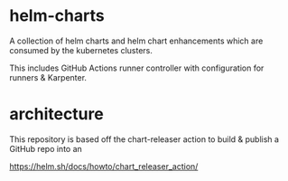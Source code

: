 # helm-charts
A collection of helm charts and helm chart enhancements which are consumed by the kubernetes clusters.

This includes GitHub Actions runner controller with configuration for runners & Karpenter.

# architecture
This repository is based off the chart-releaser action to build & publish a GitHub repo into an 

https://helm.sh/docs/howto/chart_releaser_action/

